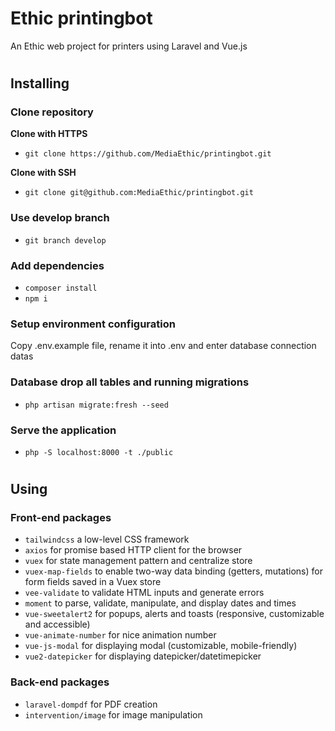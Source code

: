 # Ethic printingbot
An Ethic web project for printers using Laravel and Vue.js
#
## Installing

### Clone repository
**Clone with HTTPS**
- `git clone https://github.com/MediaEthic/printingbot.git`

**Clone with SSH**
- `git clone git@github.com:MediaEthic/printingbot.git`


### Use develop branch
- `git branch develop`


### Add dependencies
- `composer install`
- `npm i`


### Setup environment configuration
Copy .env.example file, rename it into .env and enter database connection datas


### Database drop all tables and running migrations
- `php artisan migrate:fresh --seed`


### Serve the application
- `php -S localhost:8000 -t ./public`

#
## Using
### Front-end packages
- `tailwindcss` a low-level CSS framework
- `axios` for promise based HTTP client for the browser
- `vuex` for state management pattern and centralize store
- `vuex-map-fields` to enable two-way data binding (getters, mutations) for form fields saved in a Vuex store
- `vee-validate` to validate HTML inputs and generate errors
- `moment` to parse, validate, manipulate, and display dates and times
- `vue-sweetalert2` for popups, alerts and toasts (responsive, customizable and accessible)
- `vue-animate-number` for nice animation number
- `vue-js-modal` for displaying modal (customizable, mobile-friendly)
- `vue2-datepicker` for displaying datepicker/datetimepicker

### Back-end packages
- `laravel-dompdf` for PDF creation
- `intervention/image` for image manipulation
